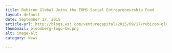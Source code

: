 ```yaml
---
title: Rubicon Global Joins the TOMS Social Entrepreneurship Fund
layout: default
date: September 17, 2015
article-url: http://blogs.wsj.com/venturecapital/2015/09/17/rubicon-global-picks-up-50m-for-on-demand-trash-removal/
thumbnail: bloomberg-logo-bw.png
alt: image-alt
category: News

---
```

